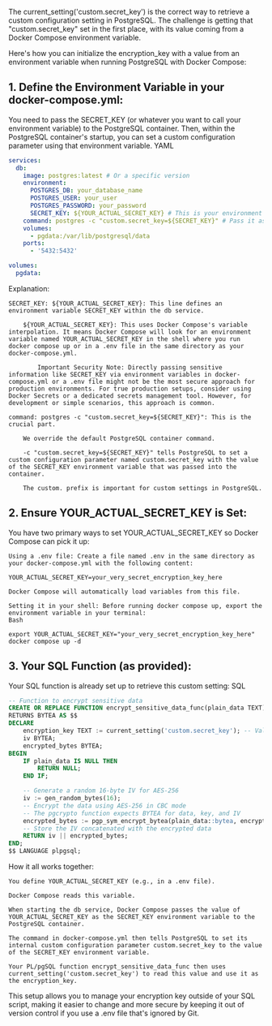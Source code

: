 The current_setting('custom.secret_key') is the correct way to retrieve a custom configuration setting in PostgreSQL. The challenge is getting that "custom.secret_key" set in the first place, with its value coming from a Docker Compose environment variable.

Here's how you can initialize the encryption_key with a value from an environment variable when running PostgreSQL with Docker Compose:

## 1. Define the Environment Variable in your docker-compose.yml:

You need to pass the SECRET_KEY (or whatever you want to call your environment variable) to the PostgreSQL container. Then, within the PostgreSQL container's startup, you can set a custom configuration parameter using that environment variable.
YAML

```yaml
services:
  db:
    image: postgres:latest # Or a specific version
    environment:
      POSTGRES_DB: your_database_name
      POSTGRES_USER: your_user
      POSTGRES_PASSWORD: your_password
      SECRET_KEY: ${YOUR_ACTUAL_SECRET_KEY} # This is your environment variable
    command: postgres -c "custom.secret_key=${SECRET_KEY}" # Pass it as a custom setting
    volumes:
      - pgdata:/var/lib/postgresql/data
    ports:
      - '5432:5432'

volumes:
  pgdata:
```

Explanation:

    SECRET_KEY: ${YOUR_ACTUAL_SECRET_KEY}: This line defines an environment variable SECRET_KEY within the db service.

        ${YOUR_ACTUAL_SECRET_KEY}: This uses Docker Compose's variable interpolation. It means Docker Compose will look for an environment variable named YOUR_ACTUAL_SECRET_KEY in the shell where you run docker compose up or in a .env file in the same directory as your docker-compose.yml.

            Important Security Note: Directly passing sensitive information like SECRET_KEY via environment variables in docker-compose.yml or a .env file might not be the most secure approach for production environments. For true production setups, consider using Docker Secrets or a dedicated secrets management tool. However, for development or simple scenarios, this approach is common.

    command: postgres -c "custom.secret_key=${SECRET_KEY}": This is the crucial part.

        We override the default PostgreSQL container command.

        -c "custom.secret_key=${SECRET_KEY}" tells PostgreSQL to set a custom configuration parameter named custom.secret_key with the value of the SECRET_KEY environment variable that was passed into the container.

        The custom. prefix is important for custom settings in PostgreSQL.

## 2. Ensure YOUR_ACTUAL_SECRET_KEY is Set:

You have two primary ways to set YOUR_ACTUAL_SECRET_KEY so Docker Compose can pick it up:

    Using a .env file: Create a file named .env in the same directory as your docker-compose.yml with the following content:

    YOUR_ACTUAL_SECRET_KEY=your_very_secret_encryption_key_here

    Docker Compose will automatically load variables from this file.

    Setting it in your shell: Before running docker compose up, export the environment variable in your terminal:
    Bash

    export YOUR_ACTUAL_SECRET_KEY="your_very_secret_encryption_key_here"
    docker compose up -d

## 3. Your SQL Function (as provided):

Your SQL function is already set up to retrieve this custom setting:
SQL

```sql
-- Function to encrypt sensitive data
CREATE OR REPLACE FUNCTION encrypt_sensitive_data_func(plain_data TEXT)
RETURNS BYTEA AS $$
DECLARE
    encryption_key TEXT := current_setting('custom.secret_key'); -- Value from the custom setting
    iv BYTEA;
    encrypted_bytes BYTEA;
BEGIN
    IF plain_data IS NULL THEN
        RETURN NULL;
    END IF;

    -- Generate a random 16-byte IV for AES-256
    iv := gen_random_bytes(16);
    -- Encrypt the data using AES-256 in CBC mode
    -- The pgcrypto function expects BYTEA for data, key, and IV
    encrypted_bytes := pgp_sym_encrypt_bytea(plain_data::bytea, encryption_key::bytea, 'aes256'::text, iv);
    -- Store the IV concatenated with the encrypted data
    RETURN iv || encrypted_bytes;
END;
$$ LANGUAGE plpgsql;
```

How it all works together:

    You define YOUR_ACTUAL_SECRET_KEY (e.g., in a .env file).

    Docker Compose reads this variable.

    When starting the db service, Docker Compose passes the value of YOUR_ACTUAL_SECRET_KEY as the SECRET_KEY environment variable to the PostgreSQL container.

    The command in docker-compose.yml then tells PostgreSQL to set its internal custom configuration parameter custom.secret_key to the value of the SECRET_KEY environment variable.

    Your PL/pgSQL function encrypt_sensitive_data_func then uses current_setting('custom.secret_key') to read this value and use it as the encryption_key.

This setup allows you to manage your encryption key outside of your SQL script, making it easier to change and more secure by keeping it out of version control if you use a .env file that's ignored by Git.
